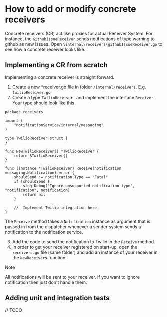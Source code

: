 # How to add or modify concrete receivers

Concrete receivers (CR) act like proxies for actual Receiver System. For instance, the `GithubIssueReceiver` sends 
notifications of type warning to github as new issues. Open `\internal\receivers\githubIssueReceiver.go` 
to see how a concrete receiver looks like. 

## Implementing a CR from scratch
Implementing a concrete receiver is straight forward.

1. Create a new *receiver.go file in folder `/internal/receivers`. E.g. `twilioReceiver.go`
2. Create a type `TwilioReceiver ` and implement the interface `Receiver`  
Your type should look like this
``` golang 
package receivers

import (
	"notificationService/internal/messaging"
)

type TwilioReceiver struct {
}

func NewTwilioReceiver() *TwilioReceiver {
	return &TwilioReceiver{}
}

func (instance *TwilioReceiver) Receive(notification messaging.Notification) error {
	shouldSend := notification.Type == "Fatal"
	if !shouldSend {
		slog.Debug("Ignore unsupported notification type", "notification", notification)
		return nil
	}
	
    //  Implement Twilio integration here
}
```

The `Receive` method takes a `Notification` instance as argument that is passed in from the dispatcher whenever 
a sender system sends a notification to the notification service.  

3. Add the code to send the notification to Twilio in the `Receive` method.
4. In order to get your receiver registered on start-up, open the `receivers.go` file (same folder) and add an instance of
your receiver in the `NewReceivers` function.

> [!NOTE]
> All notifications will be sent to your receiver. If you want to ignore notification then just don't handle them.

## Adding unit and integration tests

// TODO